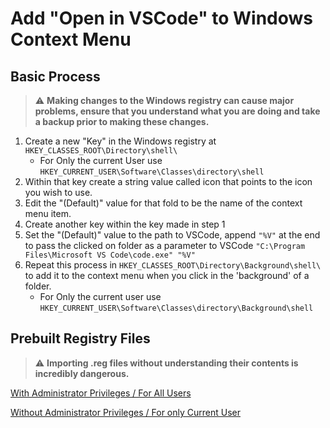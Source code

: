 # Add "Open in VSCode" to Windows Context Menu

## Basic Process

> :warning: **Making changes to the Windows registry can cause major problems, ensure that you understand what you are doing and take a backup prior to making these changes.**

1) Create a new "Key" in the Windows registry at `HKEY_CLASSES_ROOT\Directory\shell\`
    - For Only the current User use `HKEY_CURRENT_USER\Software\Classes\directory\shell`
2) Within that key create a string value called icon that points to the icon you wish to use.
3) Edit the "(Default)" value for that fold to be the name of the context menu item.
4) Create another key within the key made in step 1
5) Set the "(Default)" value to the path to VSCode, append `"%V"` at the end to pass the clicked on folder as a parameter to VSCode `"C:\Program Files\Microsoft VS Code\code.exe" "%V"`
6) Repeat this process in `HKEY_CLASSES_ROOT\Directory\Background\shell\` to add it to the context menu when you click in the 'background' of a folder.
    - For Only the current user use `HKEY_CURRENT_USER\Software\Classes\directory\Background\shell`

## Prebuilt Registry Files

> :warning: **Importing .reg files without understanding their contents is incredibly dangerous.**

[With Administrator Privileges / For All Users](vscodecontextmenu_allusers.reg)

[Without Administrator Privileges / For only Current User](vscodecontextmenu_currentuser.reg)